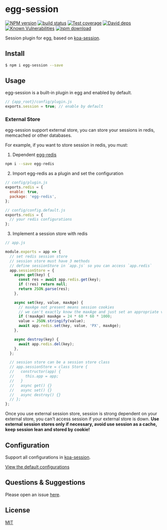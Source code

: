 # egg-session

[![NPM version][npm-image]][npm-url]
[![build status][travis-image]][travis-url]
[![Test coverage][codecov-image]][codecov-url]
[![David deps][david-image]][david-url]
[![Known Vulnerabilities][snyk-image]][snyk-url]
[![npm download][download-image]][download-url]

[npm-image]: https://img.shields.io/npm/v/egg-session.svg?style=flat-square
[npm-url]: https://npmjs.org/package/egg-session
[travis-image]: https://img.shields.io/travis/eggjs/egg-session.svg?style=flat-square
[travis-url]: https://travis-ci.org/eggjs/egg-session
[codecov-image]: https://codecov.io/github/eggjs/egg-session/coverage.svg?branch=master
[codecov-url]: https://codecov.io/github/eggjs/egg-session?branch=master
[david-image]: https://img.shields.io/david/eggjs/egg-session.svg?style=flat-square
[david-url]: https://david-dm.org/eggjs/egg-session
[snyk-image]: https://snyk.io/test/npm/egg-session/badge.svg?style=flat-square
[snyk-url]: https://snyk.io/test/npm/egg-session
[download-image]: https://img.shields.io/npm/dm/egg-session.svg?style=flat-square
[download-url]: https://npmjs.org/package/egg-session

Session plugin for egg, based on [koa-session](https://github.com/koajs/session).

## Install

```bash
$ npm i egg-session --save
```

## Usage

egg-session is a built-in plugin in egg and enabled by default.

```js
// {app_root}/config/plugin.js
exports.session = true; // enable by default
```

### External Store

egg-session support external store, you can store your sessions in redis, memcached or other databases.

For example, if you want to store session in redis, you must:

1. Dependent [egg-redis](https://github.com/eggjs/egg-redis)

  ```bash
  npm i --save egg-redis
  ```

2. Import egg-redis as a plugin and set the configuration

  ```js
  // config/plugin.js
  exports.redis = {
    enable: true,
    package: 'egg-redis',
  };
  ```

  ```js
  // config/config.default.js
  exports.redis = {
    // your redis configurations
  };
  ```

3. Implement a session store with redis

  ```js
  // app.js

  module.exports = app => {
    // set redis session store
    // session store must have 3 methods
    // define sessionStore in `app.js` so you can access `app.redis`
    app.sessionStore = {
      async get(key) {
        const res = await app.redis.get(key);
        if (!res) return null;
        return JSON.parse(res);
      },

      async set(key, value, maxAge) {
        // maxAge not present means session cookies
        // we can't exactly know the maxAge and just set an appropriate value like one day
        if (!maxAge) maxAge = 24 * 60 * 60 * 1000;
        value = JSON.stringify(value);
        await app.redis.set(key, value, 'PX', maxAge);
      },

      async destroy(key) {
        await app.redis.del(key);
      },
    };

    // session store can be a session store class
    // app.sessionStore = class Store {
    //   constructor(app) {
    //     this.app = app;
    //   }
    //   async get() {}
    //   async set() {}
    //   async destroy() {}
    // };
  };
  ```

Once you use external session store, session is strong dependent on your external store, you can't access session if your external store is down. **Use external session stores only if necessary, avoid use session as a cache, keep session lean and stored by cookie!**

## Configuration

Support all configurations in [koa-session](https://github.com/koajs/session).

[View the default configurations](https://github.com/eggjs/egg-session/blob/master/config/config.default.js)

## Questions & Suggestions

Please open an issue [here](https://github.com/eggjs/egg/issues).

## License

[MIT](https://github.com/eggjs/egg-session/blob/master/LICENSE)
